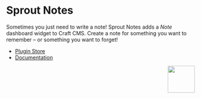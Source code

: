 # Sprout Notes

Sometimes you just need to write a note! Sprout Notes adds a _Note_ dashboard widget to Craft CMS. Create a note for something you want to remember – or something you want to forget!

- [Plugin Store](https://plugins.craftcms.com/sprout-notes)
- [Documentation](https://sprout.barrelstrengthdesign.com/docs/notes/)
 
<a href="https://sprout.barrelstrengthdesign.com" target="_blank">
  <img src="https://s3.amazonaws.com/sprout.barrelstrengthdesign.com-assets/content/plugins/sprout-icon.svg" width="72" height="72" align="right">
</a>

